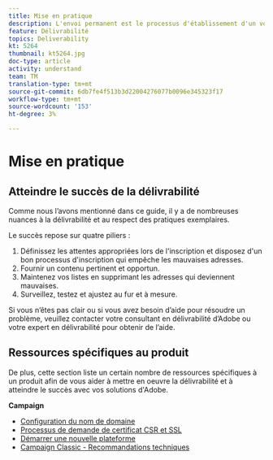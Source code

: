 ```yaml
---
title: Mise en pratique
description: L'envoi permanent est le processus d'établissement d'un volume d'envoi et d'une stratégie cohérents afin de maintenir la réputation des fournisseurs de services Internet.
feature: Délivrabilité
topics: Deliverability
kt: 5264
thumbnail: kt5264.jpg
doc-type: article
activity: understand
team: TM
translation-type: tm+mt
source-git-commit: 6db7fe4f513b3d22004276077b0096e345323f17
workflow-type: tm+mt
source-wordcount: '153'
ht-degree: 3%

---
```



# Mise en pratique

## Atteindre le succès de la délivrabilité

Comme nous l’avons mentionné dans ce guide, il y a de nombreuses nuances à la délivrabilité et au respect des pratiques exemplaires.

Le succès repose sur quatre piliers :

1. Définissez les attentes appropriées lors de l&#39;inscription et disposez d&#39;un bon processus d&#39;inscription qui empêche les mauvaises adresses.
2. Fournir un contenu pertinent et opportun.
3. Maintenez vos listes en supprimant les adresses qui deviennent mauvaises.
4. Surveillez, testez et ajustez au fur et à mesure.

Si vous n’êtes pas clair ou si vous avez besoin d’aide pour résoudre un problème, veuillez contacter votre consultant en délivrabilité d’Adobe ou votre expert en délivrabilité pour obtenir de l’aide.

## Ressources spécifiques au produit

De plus, cette section liste un certain nombre de ressources spécifiques à un produit afin de vous aider à mettre en oeuvre la délivrabilité et à atteindre le succès avec vos solutions d&#39;Adobe.

**Campaign**

* [Configuration du nom de domaine](/help/putting-it-in-practice/ac-domain-name-setup.md)
* [Processus de demande de certificat CSR et SSL](/help/putting-it-in-practice/ac-ssl-certificate-request.md)
* [Démarrer une nouvelle plateforme](/help/putting-it-in-practice/ac-starting-new-platform.md)
* [Campaign Classic - Recommandations techniques](/help/putting-it-in-practice/acc-technical-recommendations.md)
